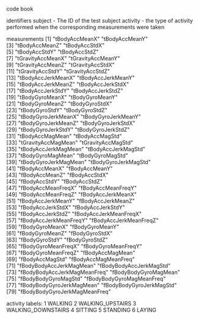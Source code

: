 code book

identifiers
subject - The ID of the test subject
activity - the type of activity performed when the corresponding measurements were taken

measurements
[1] "tBodyAccMeanX"                "tBodyAccMeanY"               
 [3] "tBodyAccMeanZ"                "tBodyAccStdX"                
 [5] "tBodyAccStdY"                 "tBodyAccStdZ"                
 [7] "tGravityAccMeanX"             "tGravityAccMeanY"            
 [9] "tGravityAccMeanZ"             "tGravityAccStdX"             
[11] "tGravityAccStdY"              "tGravityAccStdZ"             
[13] "tBodyAccJerkMeanX"            "tBodyAccJerkMeanY"           
[15] "tBodyAccJerkMeanZ"            "tBodyAccJerkStdX"            
[17] "tBodyAccJerkStdY"             "tBodyAccJerkStdZ"            
[19] "tBodyGyroMeanX"               "tBodyGyroMeanY"              
[21] "tBodyGyroMeanZ"               "tBodyGyroStdX"               
[23] "tBodyGyroStdY"                "tBodyGyroStdZ"               
[25] "tBodyGyroJerkMeanX"           "tBodyGyroJerkMeanY"          
[27] "tBodyGyroJerkMeanZ"           "tBodyGyroJerkStdX"           
[29] "tBodyGyroJerkStdY"            "tBodyGyroJerkStdZ"           
[31] "tBodyAccMagMean"              "tBodyAccMagStd"              
[33] "tGravityAccMagMean"           "tGravityAccMagStd"           
[35] "tBodyAccJerkMagMean"          "tBodyAccJerkMagStd"          
[37] "tBodyGyroMagMean"             "tBodyGyroMagStd"             
[39] "tBodyGyroJerkMagMean"         "tBodyGyroJerkMagStd"         
[41] "fBodyAccMeanX"                "fBodyAccMeanY"               
[43] "fBodyAccMeanZ"                "fBodyAccStdX"                
[45] "fBodyAccStdY"                 "fBodyAccStdZ"                
[47] "fBodyAccMeanFreqX"            "fBodyAccMeanFreqY"           
[49] "fBodyAccMeanFreqZ"            "fBodyAccJerkMeanX"           
[51] "fBodyAccJerkMeanY"            "fBodyAccJerkMeanZ"           
[53] "fBodyAccJerkStdX"             "fBodyAccJerkStdY"            
[55] "fBodyAccJerkStdZ"             "fBodyAccJerkMeanFreqX"       
[57] "fBodyAccJerkMeanFreqY"        "fBodyAccJerkMeanFreqZ"       
[59] "fBodyGyroMeanX"               "fBodyGyroMeanY"              
[61] "fBodyGyroMeanZ"               "fBodyGyroStdX"               
[63] "fBodyGyroStdY"                "fBodyGyroStdZ"               
[65] "fBodyGyroMeanFreqX"           "fBodyGyroMeanFreqY"          
[67] "fBodyGyroMeanFreqZ"           "fBodyAccMagMean"             
[69] "fBodyAccMagStd"               "fBodyAccMagMeanFreq"         
[71] "fBodyBodyAccJerkMagMean"      "fBodyBodyAccJerkMagStd"      
[73] "fBodyBodyAccJerkMagMeanFreq"  "fBodyBodyGyroMagMean"        
[75] "fBodyBodyGyroMagStd"          "fBodyBodyGyroMagMeanFreq"    
[77] "fBodyBodyGyroJerkMagMean"     "fBodyBodyGyroJerkMagStd"     
[79] "fBodyBodyGyroJerkMagMeanFreq"

activity labels:
1 WALKING
2 WALKING_UPSTAIRS
3 WALKING_DOWNSTAIRS
4 SITTING
5 STANDING
6 LAYING
